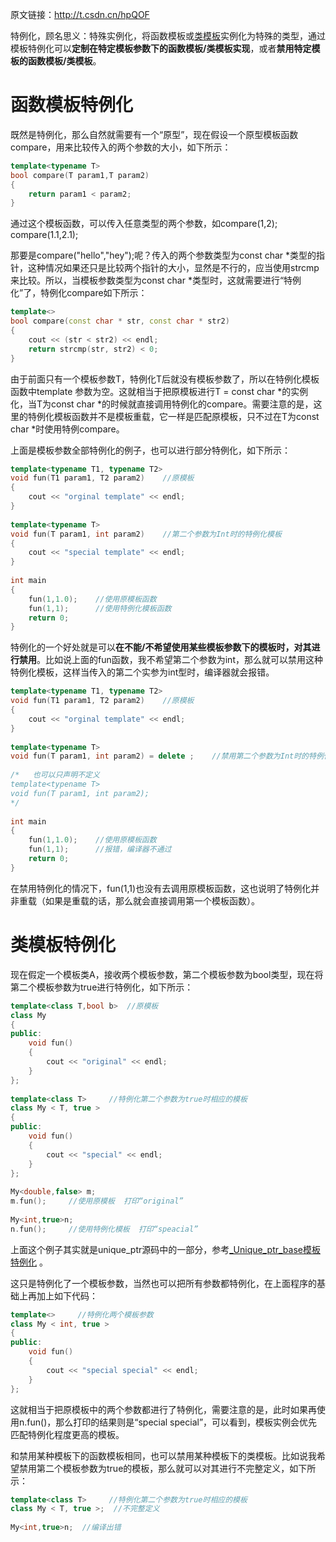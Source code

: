 原文链接：http://t.csdn.cn/hpQOF

特例化，顾名思义：特殊实例化，将函数模板或[类模板](https://so.csdn.net/so/search?q=类模板&spm=1001.2101.3001.7020)实例化为特殊的类型，通过模板特例化可以**定制在特定模板参数下的函数模板/类模板实现**，或者**禁用特定模板的函数模板/类模板**。 

# 函数模板特例化

​    既然是特例化，那么自然就需要有一个“原型”，现在假设一个原型模板函数compare，用来比较传入的两个参数的大小，如下所示：

```cpp
template<typename T>
bool compare(T param1,T param2)
{
	return param1 < param2;
}
```

  通过这个模板函数，可以传入任意类型的两个参数，如compare(1,2); compare(1.1,2.1);

  那要是compare("hello","hey");呢？传入的两个参数类型为const char *类型的指针，这种情况如果还只是比较两个指针的大小，显然是不行的，应当使用strcmp来比较。所以，当模板参数类型为const char *类型时，这就需要进行“特例化”了，特例化compare如下所示：

```cpp
template<>
bool compare(const char * str, const char * str2)
{
	cout << (str < str2) << endl;
	return strcmp(str, str2) < 0;
}
```

由于前面只有一个模板参数T，特例化T后就没有模板参数了，所以在特例化模板函数中template 参数为空。这就相当于把原模板进行T = const char *的实例化，当T为const char *的时候就直接调用特例化的compare。需要注意的是，这里的特例化模板函数并不是模板重载，它一样是匹配原模板，只不过在T为const char *时使用特例compare。

上面是模板参数全部特例化的例子，也可以进行部分特例化，如下所示：

```cpp
template<typename T1, typename T2>
void fun(T1 param1, T2 param2)    //原模板
{
	cout << "orginal template" << endl;
}
 
template<typename T>
void fun(T param1, int param2)    //第二个参数为Int时的特例化模板
{
	cout << "special template" << endl;
}
 
int main
{
    fun(1,1.0);    //使用原模板函数
    fun(1,1);      //使用特例化模板函数
    return 0;
}
```

 特例化的一个好处就是可以**在不能/不希望使用某些模板参数下的模板时，对其进行禁用**。比如说上面的fun函数，我不希望第二个参数为int，那么就可以禁用这种特例化模板，这样当传入的第二个实参为int型时，编译器就会报错。 

```cpp
template<typename T1, typename T2>
void fun(T1 param1, T2 param2)    //原模板
{
	cout << "orginal template" << endl;
}
 
template<typename T>
void fun(T param1, int param2) = delete ;    //禁用第二个参数为Int时的特例化模板
 
/*   也可以只声明不定义
template<typename T>
void fun(T param1, int param2);
*/
 
int main
{
    fun(1,1.0);    //使用原模板函数
    fun(1,1);      //报错，编译器不通过
    return 0;
}
```

在禁用特例化的情况下，fun(1,1)也没有去调用原模板函数，这也说明了特例化并非重载（如果是重载的话，那么就会直接调用第一个模板函数）。 

# 类模板特例化

​      现在假定一个模板类A，接收两个模板参数，第二个模板参数为bool类型，现在将第二个模板参数为true进行特例化，如下所示：

```cpp
template<class T,bool b>  //原模板
class My 
{
public:
	void fun()
	{
		cout << "original" << endl;
	}
};
 
template<class T>     //特例化第二个参数为true时相应的模板
class My < T, true >
{
public:
	void fun()
	{
		cout << "special" << endl;
	}
};
 
My<double,false> m;
m.fun();     //使用原模板  打印“original”
 
My<int,true>n;
n.fun();     //使用特例化模板  打印“speacial”
```

上面这个例子其实就是unique_ptr源码中的一部分，参考[_Unique_ptr_base模板特例化](https://blog.csdn.net/qq_28114615/article/details/100528326#_Unique_ptr_base) 。

这只是特例化了一个模板参数，当然也可以把所有参数都特例化，在上面程序的基础上再加上如下代码：

```cpp
template<>     //特例化两个模板参数
class My < int, true >
{
public:
	void fun()
	{
		cout << "special special" << endl;
	}
};
```

这就相当于把原模板中的两个参数都进行了特例化，需要注意的是，此时如果再使用n.fun()，那么打印的结果则是“special  special”，可以看到，模板实例会优先匹配特例化程度更高的模板。

和禁用某种模板下的函数模板相同，也可以禁用某种模板下的类模板。比如说我希望禁用第二个模板参数为true的模板，那么就可以对其进行不完整定义，如下所示： 

```cpp
template<class T>     //特例化第二个参数为true时相应的模板
class My < T, true >;  //不完整定义
 
My<int,true>n;  //编译出错
```
